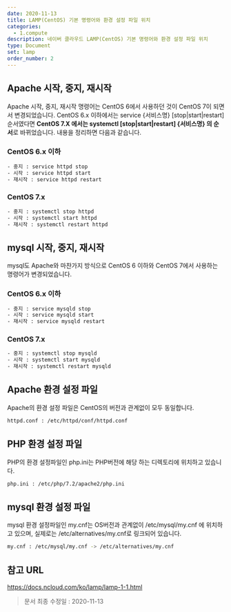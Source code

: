 ```yaml
---
date: 2020-11-13
title: LAMP(CentOS) 기본 명령어와 환경 설정 파일 위치
categories:
  - 1.compute
description: 네이버 클라우드 LAMP(CentOS) 기본 명령어와 환경 설정 파일 위치
type: Document
set: lamp
order_number: 2
---
```


## Apache 시작, 중지, 재시작

Apache 시작, 중지, 재시작 명령어는 CentOS 6에서 사용하던 것이 CentOS 7이 되면서 변경되었습니다.
CentOS 6.x 이하에서는 service {서비스명} [stop|start|restart] 순서였다면 **CentOS 7.X 에서는 systemctl [stop|start|restart] {서비스명} 의 순서**로 바뀌었습니다.
내용을 정리하면 다음과 같습니다.

### CentOS 6.x 이하
``` bash
- 중지 : service httpd stop
- 시작 : service httpd start
- 재시작 : service httpd restart
```

### CentOS 7.x
``` bash
- 중지 : systemctl stop httpd
- 시작 : systemctl start httpd
- 재시작 : systemctl restart httpd
```


## mysql 시작, 중지, 재시작
mysql도 Apache와 마찬가지 방식으로 CentOS 6 이하와 CentOS 7에서 사용하는 명령어가 변경되었습니다.

### CentOS 6.x 이하
``` bash
- 중지 : service mysqld stop
- 시작 : service mysqld start
- 재시작 : service mysqld restart
```

### CentOS 7.x
``` bash
- 중지 : systemctl stop mysqld
- 시작 : systemctl start mysqld
- 재시작 : systemctl restart mysqld
```


##  Apache 환경 설정 파일 

Apache의 환경 설정 파일은 CentOS의 버전과 관계없이 모두 동일합니다.
``` bash
httpd.conf : /etc/httpd/conf/httpd.conf
```


## PHP 환경 설정 파일
PHP의 환경 설정파일인 php.ini는  PHP버전에 해당 하는 디렉토리에 위치하고 있습니다.
``` bash
php.ini : /etc/php/7.2/apache2/php.ini
```

## mysql 환경 설정 파일

mysql 환경  설정파일인 my.cnf는 OS버전과 관계없이 /etc/mysql/my.cnf 에 위치하고 있으며, 실제로는 /etc/alternatives/my.cnf로 링크되어 있습니다.
``` bash
my.cnf : /etc/mysql/my.cnf -> /etc/alternatives/my.cnf
```

## 참고 URL
<a href="https://docs.ncloud.com/ko/lamp/lamp-1-1.html" target="_blank">https://docs.ncloud.com/ko/lamp/lamp-1-1.html</a>

> 문서 최종 수정일 : 2020-11-13


